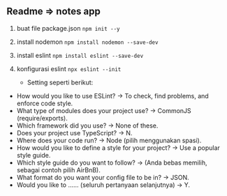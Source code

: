 ## Readme => notes app

1. buat file package.json
   `npm init --y`
   
2. install nodemon
   `npm install nodemon --save-dev`
   
3. install eslint
   `npm install eslint --save-dev`
   
4. konfigurasi eslint
   `npx eslint --init`
   + Setting seperti berikut:
  - How would you like to use ESLint? -> To check, find problems, and enforce code style.
  - What type of modules does your project use? -> CommonJS (require/exports).
  - Which framework did you use? -> None of these. 
  - Does your project use TypeScript? -> N.
  - Where does your code run? -> Node (pilih menggunakan spasi).
  - How would you like to define a style for your project? -> Use a popular style guide.
  - Which style guide do you want to follow? -> (Anda bebas memilih, sebagai contoh pilih AirBnB).
  - What format do you want your config file to be in? -> JSON.
  - Would you like to …… (seluruh pertanyaan selanjutnya) -> Y.

